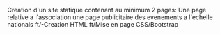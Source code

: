 Creation d'un site statique contenant au minimum 2 pages:
Une page relative a l'association
une page publicitaire des evenements a l'echelle nationals
ft/-Creation HTML
ft/Mise en page CSS/Bootstrap
